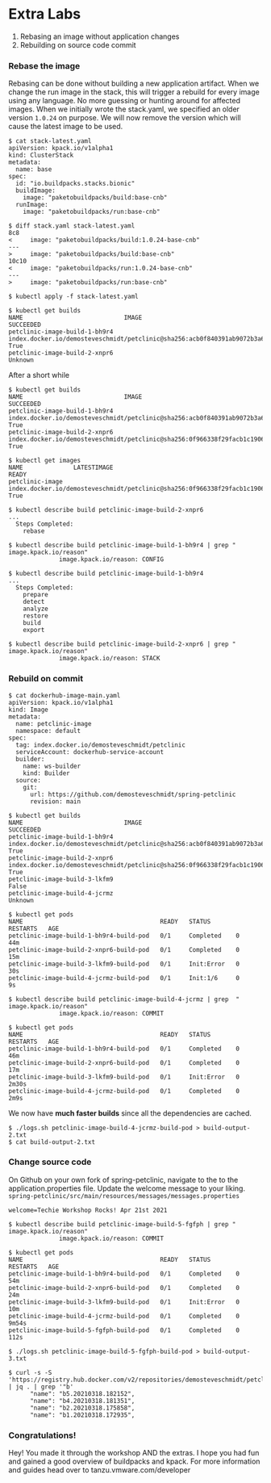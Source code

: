 # Extra Labs

1. Rebasing an image without application changes
2. Rebuilding on source code commit

### Rebase the image

Rebasing can be done without building a new application artifact. When we change the run image in the stack, this will trigger a rebuild for every image using any language. No more guessing or hunting around for affected images.
When we initially wrote the stack.yaml, we specified an older version `1.0.24` on purpose. We will now remove the version which will cause the latest image to be used.

```
$ cat stack-latest.yaml 
apiVersion: kpack.io/v1alpha1
kind: ClusterStack
metadata:
  name: base
spec:
  id: "io.buildpacks.stacks.bionic"
  buildImage:
    image: "paketobuildpacks/build:base-cnb"
  runImage:
    image: "paketobuildpacks/run:base-cnb"
```

```
$ diff stack.yaml stack-latest.yaml 
8c8
<     image: "paketobuildpacks/build:1.0.24-base-cnb"
---
>     image: "paketobuildpacks/build:base-cnb"
10c10
<     image: "paketobuildpacks/run:1.0.24-base-cnb"
---
>     image: "paketobuildpacks/run:base-cnb"
```

```shell
$ kubectl apply -f stack-latest.yaml
```

```
$ kubectl get builds
NAME                            IMAGE                                                                                                                SUCCEEDED
petclinic-image-build-1-bh9r4   index.docker.io/demosteveschmidt/petclinic@sha256:acb0f840391ab9072b3a6ffd6263e1f2bde3f34a42fedbe7e1da0d4c74be6e77   True
petclinic-image-build-2-xnpr6                                                                                                                        Unknown
```
After a short while

```
$ kubectl get builds
NAME                            IMAGE                                                                                                                SUCCEEDED
petclinic-image-build-1-bh9r4   index.docker.io/demosteveschmidt/petclinic@sha256:acb0f840391ab9072b3a6ffd6263e1f2bde3f34a42fedbe7e1da0d4c74be6e77   True
petclinic-image-build-2-xnpr6   index.docker.io/demosteveschmidt/petclinic@sha256:0f966338f29facb1c19067f81bf376b0a9597da72a8c6860fe748cf5d9522016   True
```


```
$ kubectl get images
NAME              LATESTIMAGE                                                                                                          READY
petclinic-image   index.docker.io/demosteveschmidt/petclinic@sha256:0f966338f29facb1c19067f81bf376b0a9597da72a8c6860fe748cf5d9522016   True
```

```
$ kubectl describe build petclinic-image-build-2-xnpr6
...
  Steps Completed:
    rebase
```

```
$ kubectl describe build petclinic-image-build-1-bh9r4 | grep " image.kpack.io/reason"
              image.kpack.io/reason: CONFIG
```

```
$ kubectl describe build petclinic-image-build-1-bh9r4
...
  Steps Completed:
    prepare
    detect
    analyze
    restore
    build
    export
```

```
$ kubectl describe build petclinic-image-build-2-xnpr6 | grep " image.kpack.io/reason"
              image.kpack.io/reason: STACK
```


### Rebuild on commit

```
$ cat dockerhub-image-main.yaml 
apiVersion: kpack.io/v1alpha1
kind: Image
metadata:
  name: petclinic-image
  namespace: default
spec:
  tag: index.docker.io/demosteveschmidt/petclinic
  serviceAccount: dockerhub-service-account
  builder:
    name: ws-builder
    kind: Builder
  source:
    git:
      url: https://github.com/demosteveschmidt/spring-petclinic
      revision: main
```

```
$ kubectl get builds
NAME                            IMAGE                                                                                                                SUCCEEDED
petclinic-image-build-1-bh9r4   index.docker.io/demosteveschmidt/petclinic@sha256:acb0f840391ab9072b3a6ffd6263e1f2bde3f34a42fedbe7e1da0d4c74be6e77   True
petclinic-image-build-2-xnpr6   index.docker.io/demosteveschmidt/petclinic@sha256:0f966338f29facb1c19067f81bf376b0a9597da72a8c6860fe748cf5d9522016   True
petclinic-image-build-3-lkfm9                                                                                                                        False
petclinic-image-build-4-jcrmz                                                                                                                        Unknown
```

```
$ kubectl get pods
NAME                                      READY   STATUS       RESTARTS   AGE
petclinic-image-build-1-bh9r4-build-pod   0/1     Completed    0          44m
petclinic-image-build-2-xnpr6-build-pod   0/1     Completed    0          15m
petclinic-image-build-3-lkfm9-build-pod   0/1     Init:Error   0          30s
petclinic-image-build-4-jcrmz-build-pod   0/1     Init:1/6     0          9s
```

```
$ kubectl describe build petclinic-image-build-4-jcrmz | grep  " image.kpack.io/reason"
              image.kpack.io/reason: COMMIT
```

```
$ kubectl get pods
NAME                                      READY   STATUS       RESTARTS   AGE
petclinic-image-build-1-bh9r4-build-pod   0/1     Completed    0          46m
petclinic-image-build-2-xnpr6-build-pod   0/1     Completed    0          17m
petclinic-image-build-3-lkfm9-build-pod   0/1     Init:Error   0          2m30s
petclinic-image-build-4-jcrmz-build-pod   0/1     Completed    0          2m9s
```

We now have **much faster builds** since all the dependencies are cached.

```
$ ./logs.sh petclinic-image-build-4-jcrmz-build-pod > build-output-2.txt 
$ cat build-output-2.txt
```

### Change source code

On Github on your own fork of spring-petclinic, navigate to the to the application.properties file. Update the welcome message to your liking.
`spring-petclinic/src/main/resources/messages/messages.properties`

```
welcome=Techie Workshop Rocks! Apr 21st 2021
```

```
$ kubectl describe build petclinic-image-build-5-fgfph | grep " image.kpack.io/reason"
              image.kpack.io/reason: COMMIT
```

```
$ kubectl get pods
NAME                                      READY   STATUS       RESTARTS   AGE
petclinic-image-build-1-bh9r4-build-pod   0/1     Completed    0          54m
petclinic-image-build-2-xnpr6-build-pod   0/1     Completed    0          24m
petclinic-image-build-3-lkfm9-build-pod   0/1     Init:Error   0          10m
petclinic-image-build-4-jcrmz-build-pod   0/1     Completed    0          9m54s
petclinic-image-build-5-fgfph-build-pod   0/1     Completed    0          112s
```

```
$ ./logs.sh petclinic-image-build-5-fgfph-build-pod > build-output-3.txt
```

```
$ curl -s -S 'https://registry.hub.docker.com/v2/repositories/demosteveschmidt/petclinic/tags' | jq . | grep '"b'
      "name": "b5.20210318.182152",
      "name": "b4.20210318.181351",
      "name": "b2.20210318.175858",
      "name": "b1.20210318.172935",
```

### Congratulations!

Hey! You made it through the workshop AND the extras. 
I hope you had fun and gained a good overview of buildpacks and kpack.
For more information and guides head over to tanzu.vmware.com/developer
